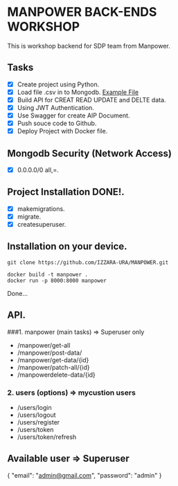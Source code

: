 # MANPOWER BACK-ENDS WORKSHOP
This is workshop backend for SDP team from Manpower. 

## Tasks
- [x] Create project using Python. 
- [x] Load file .csv in to Mongodb. [Example File](https://drive.google.com/file/d/1RTf4RDgoH73LLnfXCz5WAm6qB_CowSxH/view?usp=share_link)
- [x] Build API for  CREAT READ UPDATE and DELTE data.
- [x] Using JWT Authentication.
- [x] Use Swagger for create AIP Document.
- [x] Push souce code to Github.
- [x] Deploy Project with Docker file.

## Mongodb Security (Network Access)
- [x] 0.0.0.0/0 all,=.

## Project Installation DONE!.
- [x] makemigrations.
- [x] migrate.
- [x] createsuperuser.

## Installation on your device.
```
git clone https://github.com/IZZARA-URA/MANPOWER.git
```

```
docker build -t manpower .
docker run -p 8000:8000 manpower 
```
Done...

## API.
###1. manpower (main tasks) => Superuser only
  - /manpower/get-all
  - /manpower/post-data/
  - /manpower/get-data/{id}
  - /manpower/patch-all/{id}
  - /manpowerdelete-data/{id}

### 2. users (options) => mycustion users
  - /users/login
  - /users/logout
  - /users/register
  - /users/token
  - /users/token/refresh


## Available user => Superuser 
{
    "email": "admin@gmail.com",
    "password": "admin"
}






